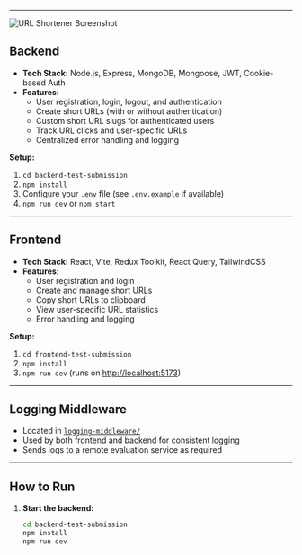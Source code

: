 
---
![URL Shortener Screenshot](https://ik.imagekit.io/7iyebtvue/Screenshot%202025-07-14%20at%201.15.37%E2%80%AFPM.png?updatedAt=1752479779738)


## Backend

- **Tech Stack:** Node.js, Express, MongoDB, Mongoose, JWT, Cookie-based Auth
- **Features:**
  - User registration, login, logout, and authentication
  - Create short URLs (with or without authentication)
  - Custom short URL slugs for authenticated users
  - Track URL clicks and user-specific URLs
  - Centralized error handling and logging

**Setup:**
1. `cd backend-test-submission`
2. `npm install`
3. Configure your `.env` file (see `.env.example` if available)
4. `npm run dev` or `npm start`

---

## Frontend

- **Tech Stack:** React, Vite, Redux Toolkit, React Query, TailwindCSS
- **Features:**
  - User registration and login
  - Create and manage short URLs
  - Copy short URLs to clipboard
  - View user-specific URL statistics
  - Error handling and logging

**Setup:**
1. `cd frontend-test-submission`
2. `npm install`
3. `npm run dev` (runs on [http://localhost:5173](http://localhost:5173))

---

## Logging Middleware

- Located in [`logging-middleware/`](logging-middleware/)
- Used by both frontend and backend for consistent logging
- Sends logs to a remote evaluation service as required

---

## How to Run

1. **Start the backend:**
   ```sh
   cd backend-test-submission
   npm install
   npm run dev
